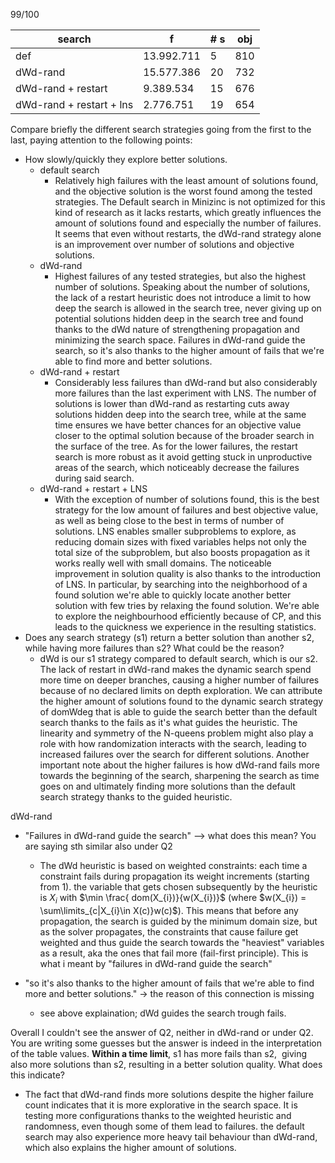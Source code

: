 99/100

| search                   | f          | # s | obj |
| ------------------------ | ---------- | --- | --- |
| def                      | 13.992.711 | 5   | 810 |
| dWd-rand                 | 15.577.386 | 20  | 732 |
| dWd-rand + restart       | 9.389.534  | 15  | 676 |
| dWd-rand + restart + lns | 2.776.751  | 19  | 654 |

Compare briefly the different search strategies going from the first to the last, paying attention to the following points:
- How slowly/quickly they explore better solutions.
	- default search
		- Relatively high failures with the least amount of solutions found, and the objective solution is the worst found among the tested strategies. The Default search in Minizinc is not optimized for this kind of research as it lacks restarts, which greatly influences the amount of solutions found and especially the number of failures. It seems that even without restarts, the dWd-rand strategy alone is an improvement over number of solutions and objective solutions.
	- dWd-rand
		- Highest failures of any tested strategies, but also the highest number of solutions. Speaking about the number of solutions, the lack of a restart heuristic does not introduce a limit to how deep the search is allowed in the search tree, never giving up on potential solutions hidden deep in the search tree and found thanks to the dWd nature of strengthening propagation and minimizing the search space. Failures in dWd-rand guide the search, so it's also thanks to the higher amount of fails that we're able to find more and better solutions.
	- dWd-rand + restart
		- Considerably less failures than dWd-rand but also considerably more failures than the last experiment with LNS. The number of solutions is lower than dWd-rand as restarting cuts away solutions hidden deep into the search tree, while at the same time ensures we have better chances for an objective value closer to the optimal solution because of the broader search in the surface of the tree. As for the lower failures, the restart search is more robust as it avoid getting stuck in unproductive areas of the search, which noticeably decrease the failures during said search.
	- dWd-rand + restart + LNS
		- With the exception of number of solutions found, this is the best strategy for the low amount of failures and best objective value, as well as being close to the best in terms of number of solutions. LNS enables smaller subproblems to explore, as reducing domain sizes with fixed variables helps not only the total size of the subproblem, but also boosts propagation as it works really well with small domains. The noticeable improvement in solution quality is also thanks to the introduction of LNS. In particular, by searching into the neighborhood of a found solution we're able to quickly locate another better solution with few tries by relaxing the found solution. We're able to explore the neighbourhood efficiently because of CP, and this leads to the quickness we experience in the resulting statistics.
- Does any search strategy (s1) return a better solution than another s2, while having more failures than s2? What could be the reason?
	- dWd is our s1 strategy compared to default search, which is our s2. The lack of restart in dWd-rand makes the dynamic search spend more time on deeper branches, causing a higher number of failures because of no declared limits on depth exploration. We can attribute the higher amount of solutions found to the dynamic search strategy of domWdeg that is able to guide the search better than the default search thanks to the fails as it's what guides the heuristic. The linearity and symmetry of the N-queens problem might also play a role with how randomization interacts with the search, leading to increased failures over the search for different solutions.
	  Another important note about the higher failures is how dWd-rand fails more towards the beginning of the search, sharpening the search as time goes on and ultimately finding more solutions than the default search strategy thanks to the guided heuristic.


dWd-rand  

- "Failures in dWd-rand guide the search" --> what does this mean? You are saying sth similar also under Q2  
	- The dWd heuristic is based on weighted constraints: each time a constraint fails during propagation its weight increments (starting from 1). the variable that gets chosen subsequently by the heuristic is $X_i$ with $\min \frac{ dom(X_{i})}{w(X_{i})}$ (where $w(X_{i}) = \sum\limits_{c|X_{i}\in X(c)}w(c)$). This means that before any propagation, the search is guided by the minimum domain size, but as the solver propagates, the constraints that cause failure get weighted and thus guide the search towards the "heaviest" variables as a result, aka the ones that fail more (fail-first principle). This is what i meant by "failures in dWd-rand guide the search"

- "so it's also thanks to the higher amount of fails that we're able to find more and better solutions." -> the reason of this connection is missing
	- see above explaination; dWd guides the search trough fails.

Overall I couldn't see the answer of Q2, neither in dWd-rand or under Q2. You are writing some guesses but the answer is indeed in the interpretation of the table values. **Within a time limit**, s1 has more fails than s2,  giving also more solutions than s2, resulting in a better solution quality. What does this indicate?
- The fact that dWd-rand finds more solutions despite the higher failure count indicates that it is more explorative in the search space. It is testing more configurations thanks to the weighted heuristic and randomness, even though some of them lead to failures. the default search may also experience more heavy tail behaviour than dWd-rand, which also explains the higher amount of solutions.
  
